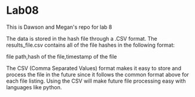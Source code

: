 # Lab08
This is Dawson and Megan's repo for lab 8

The data is stored in the hash file through a .CSV format. The results_file.csv contains all of the file hashes in the following format:

file path,hash of the file,timestamp of the file

The CSV (Comma Separated Values) format makes it easy to store and process the file in the future since it follows the common format above for each file listing. Using the CSV will make future file processing easy with languages like python.
